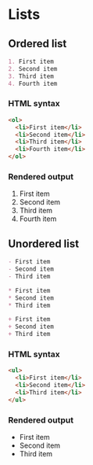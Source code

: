 # Lists

<!-- Ordered list {{{-->
## Ordered list

```md
1. First item
2. Second item
3. Third item
4. Fourth item
```

### HTML syntax

```html
<ol>
  <li>First item</li>
  <li>Second item</li>
  <li>Third item</li>
  <li>Fourth item</li>
</ol>
```

### Rendered output

1. First item
2. Second item
3. Third item
4. Fourth item
<!-- }}} -->

<!-- Unordered list {{{-->
## Unordered list

```md
- First item
- Second item
- Third item

* First item
* Second item
* Third item

+ First item
+ Second item
+ Third item
```

### HTML syntax

```html
<ul>
  <li>First item</li>
  <li>Second item</li>
  <li>Third item</li>
</ul>
```

### Rendered output

- First item
- Second item
- Third item
<!-- }}} -->
